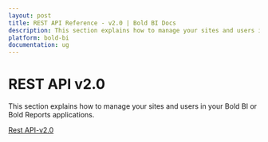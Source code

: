 ```yaml
---
layout: post
title: REST API Reference - v2.0 | Bold BI Docs
description: This section explains how to manage your sites and users in your Bold BI or Bold Reports applications.
platform: bold-bi
documentation: ug
---
```


# REST API v2.0

This section explains how to manage your sites and users in your Bold BI or Bold Reports applications.

[Rest API-v2.0](/site-administration/v2.0/api-reference/)